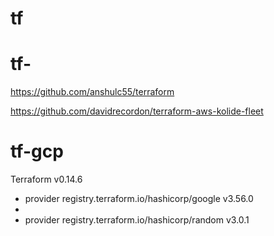 # tf

# tf-

https://github.com/anshulc55/terraform

https://github.com/davidrecordon/terraform-aws-kolide-fleet

# tf-gcp
Terraform v0.14.6

+ provider registry.terraform.io/hashicorp/google v3.56.0
+ 
+ provider registry.terraform.io/hashicorp/random v3.0.1
